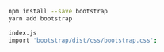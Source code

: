 ```bash
npm install --save bootstrap
yarn add bootstrap
```

```bash
index.js
import 'bootstrap/dist/css/bootstrap.css';
```